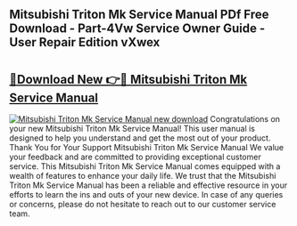 ## Mitsubishi Triton Mk Service Manual PDf Free Download - Part-4Vw Service Owner Guide - User Repair Edition vXwex

# <h2><a href="http://bc64696.oget.top/?id=Mitsubishi+Triton+Mk+Service+Manual">🔗Download New 👉🔴 Mitsubishi Triton Mk Service Manual</a></h2>

[![Mitsubishi Triton Mk Service Manual new download](https://i.imgur.com/5g1atiW.png)](http://bc64696.oget.top/?id=Mitsubishi+Triton+Mk+Service+Manual)
Congratulations on your new Mitsubishi Triton Mk Service Manual! This user manual is designed to help you understand and get the most out of your product. Thank You for Your Support Mitsubishi Triton Mk Service Manual We value your feedback and are committed to providing exceptional customer service. This Mitsubishi Triton Mk Service Manual comes equipped with a wealth of features to enhance your daily life. We trust that the Mitsubishi Triton Mk Service Manual has been a reliable and effective resource in your efforts to learn the ins and outs of your new device. In case of any queries or concerns, please do not hesitate to reach out to our customer service team.
